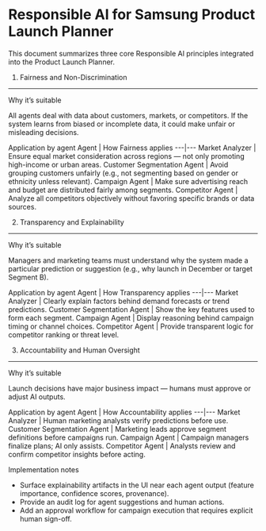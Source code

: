 Responsible AI for Samsung Product Launch Planner
===============================================

This document summarizes three core Responsible AI principles integrated into the Product Launch Planner.

1. Fairness and Non-Discrimination
----------------------------------
Why it’s suitable

All agents deal with data about customers, markets, or competitors. If the system learns from biased or incomplete data, it could make unfair or misleading decisions.

Application by agent
Agent | How Fairness applies
---|---
Market Analyzer | Ensure equal market consideration across regions — not only promoting high-income or urban areas.
Customer Segmentation Agent | Avoid grouping customers unfairly (e.g., not segmenting based on gender or ethnicity unless relevant).
Campaign Agent | Make sure advertising reach and budget are distributed fairly among segments.
Competitor Agent | Analyze all competitors objectively without favoring specific brands or data sources.

2. Transparency and Explainability
---------------------------------
Why it’s suitable

Managers and marketing teams must understand why the system made a particular prediction or suggestion (e.g., why launch in December or target Segment B).

Application by agent
Agent | How Transparency applies
---|---
Market Analyzer | Clearly explain factors behind demand forecasts or trend predictions.
Customer Segmentation Agent | Show the key features used to form each segment.
Campaign Agent | Display reasoning behind campaign timing or channel choices.
Competitor Agent | Provide transparent logic for competitor ranking or threat level.

3. Accountability and Human Oversight
-----------------------------------
Why it’s suitable

Launch decisions have major business impact — humans must approve or adjust AI outputs.

Application by agent
Agent | How Accountability applies
---|---
Market Analyzer | Human marketing analysts verify predictions before use.
Customer Segmentation Agent | Marketing leads approve segment definitions before campaigns run.
Campaign Agent | Campaign managers finalize plans; AI only assists.
Competitor Agent | Analysts review and confirm competitor insights before acting.

Implementation notes
- Surface explainability artifacts in the UI near each agent output (feature importance, confidence scores, provenance).
- Provide an audit log for agent suggestions and human actions.
- Add an approval workflow for campaign execution that requires explicit human sign-off.
